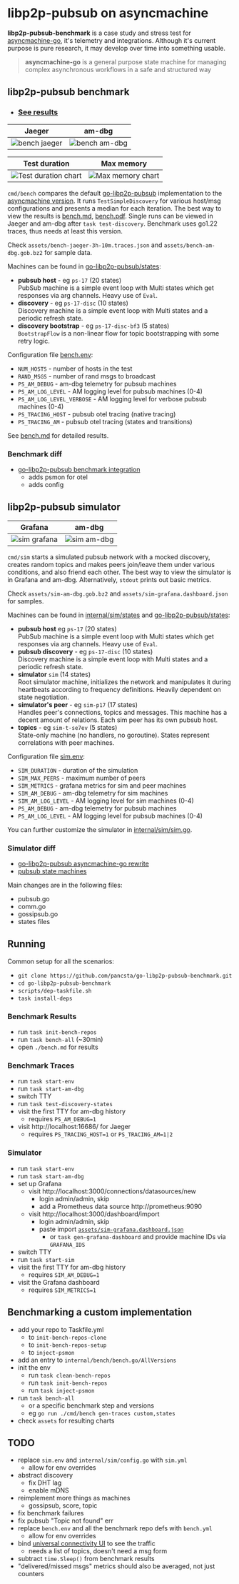 # libp2p-pubsub on asyncmachine

**libp2p-pubsub-benchmark** is a case study and stress test for [asyncmachine-go](http://github.com/pancsta/asyncmachine-go), it's telemetry and integrations. Although it's current purpose is pure research, it may develop over time into something usable.

> **asyncmachine-go** is a general purpose state machine for managing complex asynchronous workflows in a safe and structured way

## libp2p-pubsub benchmark

- ### [See results](bench.md)

| Jaeger                                   | am-dbg                                   |
|------------------------------------------|------------------------------------------|
| ![bench jaeger](assets/bench-jaeger.png) | ![bench am-dbg](assets/bench-am-dbg.png) |

| Test duration                                   | Max memory                                                                       |
|------------------------------------------|----------------------------------------------------------------------------------|
| ![Test duration chart](assets/charts/TestSimpleDiscovery/origin-states-time.png) | ![Max memory chart](assets/charts/TestSimpleDiscovery/origin-states-mem-max.png) |


`cmd/bench` compares the default [go-libp2p-pubsub](https://github.com/libp2p/go-libp2p-pubsub) implementation to the [asyncmachine version](https://github.com/pancsta/go-libp2p-pubsub/). It runs `TestSimpleDiscovery` for various host/msg configurations and presents a median for each iteration. The best way to view the results is [bench.md](bench.md), [bench.pdf](assets/bench.pdf?raw=true). Single runs can be viewed in Jaeger and am-dbg after `task test-discovery`. Benchmark uses go1.22 traces, thus needs at least this version.

Check `assets/bench-jaeger-3h-10m.traces.json` and `assets/bench-am-dbg.gob.bz2` for sample data.

Machines can be found in [go-libp2p-pubsub/states](https://github.com/pancsta/go-libp2p-pubsub/tree/psmon-states/states):

- **pubsub host** - eg `ps-17` (20 states)<br />
  PubSub machine is a simple event loop with Multi states which get responses via arg channels. Heavy use of `Eval`.
- **discovery** - eg `ps-17-disc` (10 states)<br />
  Discovery machine is a simple event loop with Multi states and a periodic refresh state.
- **discovery bootstrap** - eg `ps-17-disc-bf3` (5 states)<br />
  `BootstrapFlow` is a non-linear flow for topic bootstrapping with some retry logic.

Configuration file [bench.env](bench.env):

- `NUM_HOSTS` - number of hosts in the test
- `RAND_MSGS` - number of rand msgs to broadcast
- `PS_AM_DEBUG` - am-dbg telemetry for pubsub machines
- `PS_AM_LOG_LEVEL` - AM logging level for pubsub machines (0-4)
- `PS_AM_LOG_LEVEL_VERBOSE` - AM logging level for verbose pubsub machines (0-4)
- `PS_TRACING_HOST` - pubsub otel tracing (native tracing)
- `PS_TRACING_AM` - pubsub otel tracing (states and transitions)

See [bench.md](bench.md) for detailed results.

### Benchmark diff

- [go-libp2p-pubsub benchmark integration](https://github.com/libp2p/go-libp2p-pubsub/compare/master...pancsta:go-libp2p-pubsub:psmon-origin)
  - adds psmon for otel
  - adds config

## libp2p-pubsub simulator

| Grafana                                | am-dbg                               |
|----------------------------------------|--------------------------------------|
| ![sim grafana](assets/sim-grafana.png) | ![sim am-dbg](assets/sim-am-dbg.png) |


`cmd/sim` starts a simulated pubsub network with a mocked discovery, creates random topics and makes peers join/leave them under various conditions, and also friend each other. The best way to view the simulator is in Grafana and am-dbg. Alternatively, `stdout` prints out basic metrics.

Check `assets/sim-am-dbg.gob.bz2` and `assets/sim-grafana.dashboard.json` for samples.

Machines can be found in [internal/sim/states](internal/sim/states) and [go-libp2p-pubsub/states](https://github.com/pancsta/go-libp2p-pubsub/tree/psmon-states/states):

- **pubsub host** eg `ps-17` (20 states)<br />
  PubSub machine is a simple event loop with Multi states which get responses via arg channels. Heavy use of `Eval`.
- **pubsub discovery** - eg `ps-17-disc` (10 states)<br />
  Discovery machine is a simple event loop with Multi states and a periodic refresh state.
- **simulator** `sim` (14 states)<br />
  Root simulator machine, initializes the network and manipulates it during heartbeats according to frequency definitions. Heavily dependent on state negotiation.
- **simulator's peer** - eg `sim-p17` (17 states)<br />
  Handles peer's connections, topics and messages. This machine has a decent amount of relations. Each sim peer has its own pubsub host.
- **topics** - eg `sim-t-se7ev` (5 states)<br />
  State-only machine (no handlers, no goroutine). States represent correlations with peer machines.

Configuration file [sim.env](sim.env):

- `SIM_DURATION` - duration of the simulation
- `SIM_MAX_PEERS` - maximum number of peers
- `SIM_METRICS` - grafana metrics for sim and peer machines
- `SIM_AM_DEBUG` - am-dbg telemetry for sim machines
- `SIM_AM_LOG_LEVEL` - AM logging level for sim machines (0-4)
- `PS_AM_DEBUG` - am-dbg telemetry for pubsub machines
- `PS_AM_LOG_LEVEL` - AM logging level for pubsub machines (0-4)

You can further customize the simulator in [internal/sim/sim.go](internal/sim/sim.go#L46).

### Simulator diff

- [go-libp2p-pubsub asyncmachine-go rewrite](https://github.com/libp2p/go-libp2p-pubsub/compare/master...pancsta:go-libp2p-pubsub:psmon-states)
- [pubsub state machines](https://github.com/pancsta/go-libp2p-pubsub/tree/psmon-states/states)

Main changes are in the following files:

- pubsub.go
- comm.go
- gossipsub.go
- states files

## Running

Common setup for all the scenarios:

- `git clone https://github.com/pancsta/go-libp2p-pubsub-benchmark.git`
- `cd go-libp2p-pubsub-benchmark`
- `scripts/dep-taskfile.sh`
- `task install-deps`

### Benchmark Results

- run `task init-bench-repos`
- run `task bench-all` (~30min)
- open `./bench.md` for results

### Benchmark Traces

- run `task start-env`
- run `task start-am-dbg`
- switch TTY
- run `task test-discovery-states`
- visit the first TTY for am-dbg history
  - requires `PS_AM_DEBUG=1`
- visit http://localhost:16686/ for Jaeger
  - requires `PS_TRACING_HOST=1` or `PS_TRACING_AM=1|2`

### Simulator

- run `task start-env`
- run `task start-am-dbg`
- set up Grafana
  - visit http://localhost:3000/connections/datasources/new
    - login admin/admin, skip
    - add a Prometheus data source http://prometheus:9090
  - visit http://localhost:3000/dashboard/import
    - login admin/admin, skip
    - paste import [`assets/sim-grafana.dashboard.json`](https://raw.githubusercontent.com/pancsta/go-libp2p-pubsub-benchmark/main/assets/sim-grafana.dashboard.json)
      - or `task gen-grafana-dashboard` and provide machine IDs via `GRAFANA_IDS`
- switch TTY
- run `task start-sim`
- visit the first TTY for am-dbg history
  - requires `SIM_AM_DEBUG=1`
- visit the Grafana dashboard
  - requires `SIM_METRICS=1`

## Benchmarking a custom implementation

- add your repo to Taskfile.yml
  - to `init-bench-repos-clone`
  - to `init-bench-repos-setup`
  - to `inject-psmon`
- add an entry to `internal/bench/bench.go/AllVersions`
- init the env
  - run `task clean-bench-repos`
  - run `task init-bench-repos`
  - run `task inject-psmon`
- run `task bench-all`
  - or a specific benchmark step and versions
  - eg `go run ./cmd/bench gen-traces custom,states`
- check `assets` for resulting charts

## TODO

- replace `sim.env` and `internal/sim/config.go` with `sim.yml`
  - allow for env overrides
- abstract discovery
  - fix DHT lag
  - enable mDNS
- reimplement more things as machines
  - gossipsub, score, topic
- fix benchmark failures
- fix pubsub "Topic not found" err
- replace `bench.env` and all the benchmark repo defs with `bench.yml`
  - allow for env overrides
- bind [universal connectivity UI](https://github.com/libp2p/universal-connectivity/tree/main/go-peer) to see the traffic
  - needs a list of topics, doesn't need a msg form
- subtract `time.Sleep()` from benchmark results
- "delivered/missed msgs" metrics should also be averaged, not just counters
